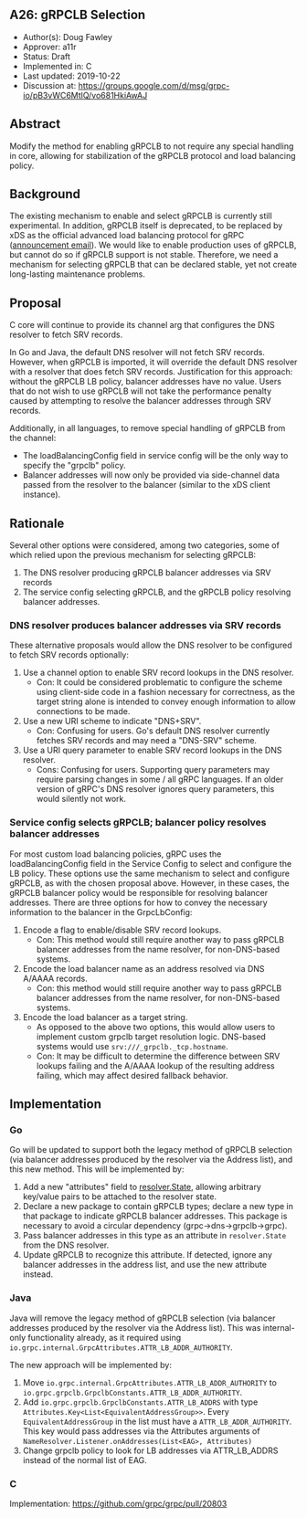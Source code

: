 A26: gRPCLB Selection
----
* Author(s): Doug Fawley
* Approver: a11r
* Status: Draft
* Implemented in: C
* Last updated: 2019-10-22
* Discussion at: https://groups.google.com/d/msg/grpc-io/pB3vWC6MtlQ/vo681HkiAwAJ

## Abstract

Modify the method for enabling gRPCLB to not require any special handling in
core, allowing for stabilization of the gRPCLB protocol and load balancing
policy.

## Background

The existing mechanism to enable and select gRPCLB is currently still
experimental. In addition, gRPCLB itself is deprecated, to be replaced by xDS as
the official advanced load balancing protocol for gRPC ([announcement
email](https://groups.google.com/d/msg/grpc-io/0yGihF-EFQo/A4QKdXffBwAJ)). We
would like to enable production uses of gRPCLB, but cannot do so if gRPCLB
support is not stable. Therefore, we need a mechanism for selecting gRPCLB that
can be declared stable, yet not create long-lasting maintenance problems.

## Proposal

C core will continue to provide its channel arg that configures the DNS resolver
to fetch SRV records.

In Go and Java, the default DNS resolver will not fetch SRV records. However,
when gRPCLB is imported, it will override the default DNS resolver with a
resolver that does fetch SRV records. Justification for this approach: without
the gRPCLB LB policy, balancer addresses have no value. Users that do not wish
to use gRPCLB will not take the performance penalty caused by attempting to
resolve the balancer addresses through SRV records.

Additionally, in all languages, to remove special handling of gRPCLB from the
channel:
- The loadBalancingConfig field in service config will be the only way to
  specify the "grpclb" policy.
- Balancer addresses will now only be provided via side-channel data passed from
  the resolver to the balancer (similar to the xDS client instance).

## Rationale

Several other options were considered, among two categories, some of which
relied upon the previous mechanism for selecting gRPCLB:

1. The DNS resolver producing gRPCLB balancer addresses via SRV records
1. The service config selecting gRPCLB, and the gRPCLB policy resolving balancer
   addresses.

### DNS resolver produces balancer addresses via SRV records

These alternative proposals would allow the DNS resolver to be configured to
fetch SRV records optionally:

1. Use a channel option to enable SRV record lookups in the DNS resolver.
   - Con: It could be considered problematic to configure the scheme using
     client-side code in a fashion necessary for correctness, as the target
     string alone is intended to convey enough information to allow connections
     to be made.
1. Use a new URI scheme to indicate "DNS+SRV".
   - Con: Confusing for users. Go's default DNS resolver currently fetches SRV
     records and may need a "DNS-SRV" scheme.
1. Use a URI query parameter to enable SRV record lookups in the DNS resolver.
   - Cons: Confusing for users. Supporting query parameters may require parsing
     changes in some / all gRPC languages. If an older version of gRPC's DNS
     resolver ignores query parameters, this would silently not work.

### Service config selects gRPCLB; balancer policy resolves balancer addresses

For most custom load balancing policies, gRPC uses the loadBalancingConfig field
in the Service Config to select and configure the LB policy. These options use
the same mechanism to select and configure gRPCLB, as with the chosen proposal
above. However, in these cases, the gRPCLB balancer policy would be responsible
for resolving balancer addresses. There are three options for how to convey the
necessary information to the balancer in the GrpcLbConfig:

1. Encode a flag to enable/disable SRV record lookups.
   - Con: This method would still require another way to pass gRPCLB balancer
     addresses from the name resolver, for non-DNS-based systems.
1. Encode the load balancer name as an address resolved via DNS A/AAAA records.
   - Con: this method would still require another way to pass gRPCLB balancer
     addresses from the name resolver, for non-DNS-based systems.
1. Encode the load balancer as a target string.
   - As opposed to the above two options, this would allow users to implement
     custom grpclb target resolution logic.  DNS-based systems would use
     `srv:///_grpclb._tcp.hostname`.
   - Con: It may be difficult to determine the difference between SRV lookups
     failing and the A/AAAA lookup of the resulting address failing, which may
     affect desired fallback behavior.

## Implementation

### Go

Go will be updated to support both the legacy method of gRPCLB selection (via
balancer addresses produced by the resolver via the Address list), and this new
method.  This will be implemented by:

1. Add a new "attributes" field to
   [resolver.State](https://godoc.org/google.golang.org/grpc/resolver#State),
   allowing arbitrary key/value pairs to be attached to the resolver state.
1. Declare a new package to contain gRPCLB types; declare a new type in that
   package to indicate gRPCLB balancer addresses.  This package is necessary to
   avoid a circular dependency (grpc->dns->grpclb->grpc).
1. Pass balancer addresses in this type as an attribute in `resolver.State` from
   the DNS resolver.
1. Update gRPCLB to recognize this attribute.  If detected, ignore any balancer
   addresses in the address list, and use the new attribute instead.

### Java

Java will remove the legacy method of gRPCLB selection (via balancer addresses
produced by the resolver via the Address list). This was internal-only
functionality already, as it required using
`io.grpc.internal.GrpcAttributes.ATTR_LB_ADDR_AUTHORITY`.

The new approach will be implemented by:

1. Move `io.grpc.internal.GrpcAttributes.ATTR_LB_ADDR_AUTHORITY` to
   `io.grpc.grpclb.GrpclbConstants.ATTR_LB_ADDR_AUTHORITY`.
2. Add `io.grpc.grpclb.GrpclbConstants.ATTR_LB_ADDRS` with type
   `Attributes.Key<List<EquivalentAddressGroup>>`. Every
   `EquivalentAddressGroup` in the list must have a `ATTR_LB_ADDR_AUTHORITY`.
   This key would pass addresses via the Attributes arguments of
   `NameResolver.Listener.onAddresses(List<EAG>, Attributes)`
3. Change grpclb policy to look for LB addresses via ATTR_LB_ADDRS instead of
   the normal list of EAG.

### C

Implementation: https://github.com/grpc/grpc/pull/20803
